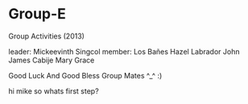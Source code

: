 Group-E
=======

Group Activities (2013)

leader:
  Mickeevinth Singcol
member:
  Los Bañes Hazel
  Labrador John James
  Cabije Mary Grace
  
  
  Good Luck And Good Bless Group Mates ^_^
  :)

hi mike so whats first step?
